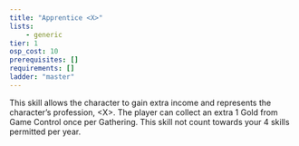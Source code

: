 ```yaml
---
title: "Apprentice <X>"
lists:
    - generic
tier: 1
osp_cost: 10
prerequisites: []
requirements: []
ladder: "master"
---
```

This skill allows the character to gain extra income and represents the character’s profession, \<X>. The player can collect an extra 1 Gold from Game Control once per Gathering. This skill not count towards your 4 skills permitted per year.